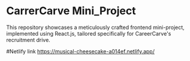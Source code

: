 # CarrerCarve Mini_Project

This repository showcases a meticulously crafted frontend mini-project, implemented using React.js, tailored specifically for CareerCarve's recruitment drive.

#Netlify link 
https://musical-cheesecake-a014ef.netlify.app/
